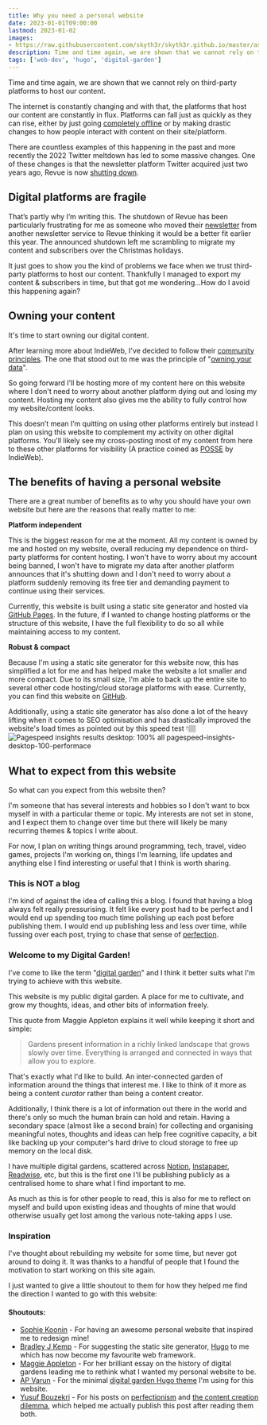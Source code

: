 ```yaml
---
title: Why you need a personal website
date: 2023-01-01T09:00:00
lastmod: 2023-01-02
images: 
- https://raw.githubusercontent.com/skyth3r/skyth3r.github.io/master/assets/article-images/personal-website-header.png
description: Time and time again, we are shown that we cannot rely on third-party platforms to host our content. It's time to start owning our digital content.
tags: ['web-dev', 'hugo', 'digital-garden']
---
```


Time and time again, we are shown that we cannot rely on third-party platforms to host our content.

The internet is constantly changing and with that, the platforms that host our content are constantly in flux. Platforms can fall just as quickly as they can rise, either by just going [completely offline](https://indieweb.org/site-deaths) or by making drastic changes to how people interact with content on their site/platform. 

There are countless examples of this happening in the past and more recently the 2022 Twitter meltdown has led to some massive changes. One of these changes is that the newsletter platform Twitter acquired just two years ago, Revue is now [shutting down](https://www.theverge.com/2022/12/14/23509254/twitter-revue-shutdown-newsletter-data-deletion).

## Digital platforms are fragile
That’s partly why I’m writing this. The shutdown of Revue has been particularly frustrating for me as someone who moved their [newsletter](https://akashandmoney.com/) from another newsletter service to Revue thinking it would be a better fit earlier this year. The announced shutdown left me scrambling to migrate my content and subscribers over the Christmas holidays.

It just goes to show you the kind of problems we face when we trust third-party platforms to host our content. Thankfully I managed to export my content & subscribers in time, but that got me wondering...How do I avoid this happening again?

## Owning your content
It's time to start owning our digital content. 

After learning more about IndieWeb, I've decided to follow their [community principles](https://indieweb.org/principles). The one that stood out to me was the principle of "[owning your data](https://indieweb.org/own_your_data)". 

So going forward I'll be hosting more of my content here on this website where I don't need to worry about another platform dying out and losing my content. Hosting my content also gives me the ability to fully control how my website/content looks.

This doesn’t mean I’m quitting on using other platforms entirely but instead I plan on using this website to complement my activity on other digital platforms. You'll likely see my cross-posting most of my content from here to these other platforms for visibility (A practice coined as [POSSE](https://indieweb.org/POSSE) by IndieWeb). 

## The benefits of having a personal website
There are a great number of benefits as to why you should have your own website but here are the reasons that really matter to me:

**Platform independent**

This is the biggest reason for me at the moment. All my content is owned by me and hosted on my website, overall reducing my dependence on third-party platforms for content hosting. I won't have to worry about my account being banned, I won't have to migrate my data after another platform announces that it's shutting down and I don't need to worry about a platform suddenly removing its free tier and demanding payment to continue using their services. 

Currently, this website is built using a static site generator and hosted via [GitHub Pages](https://pages.github.com/). In the future, if I wanted to change hosting platforms or the structure of this website, I have the full flexibility to do so all while maintaining access to my content.

**Robust & compact**

Because I'm using a static site generator for this website now, this has simplified a lot for me and has helped make the website a lot smaller and more compact. Due to its small size, I'm able to back up the entire site to several other code hosting/cloud storage platforms with ease. Currently, you can find this website on [GitHub](https://github.com/Skyth3r/Skyth3r.github.io). 

Additionally, using a static site generator has also done a lot of the heavy lifting when it comes to SEO optimisation and has drastically improved the website's load times as pointed out by this speed test 👇🏽
![Pagespeed insights results desktop: 100% all pagespeed-insights-desktop-100-performace](https://i.imgur.com/GWgfRzM.png)

## What to expect from this website

So what can you expect from this website then?

I'm someone that has several interests and hobbies so I don't want to box myself in with a particular theme or topic. My interests are not set in stone, and I expect them to change over time but there will likely be many recurring themes & topics I write about.

For now, I plan on writing things around programming, tech, travel, video games, projects I'm working on, things I'm learning, life updates and anything else I find interesting or useful that I think is worth sharing.

### This is NOT a blog

I'm kind of against the idea of calling this a blog. I found that having a blog always felt really pressurising. It felt like every post had to be perfect and I would end up spending too much time polishing up each post before publishing them. I would end up publishing less and less over time, while fussing over each post, trying to chase that sense of [perfection](https://www.yusuf.fyi/posts/perfectionism).

### Welcome to my Digital Garden!

I've come to like the term "[digital garden](https://maggieappleton.com/garden-history)" and I think it better suits what I'm trying to achieve with this website. 

This website is my public digital garden. A place for me to cultivate, and grow my thoughts, ideas, and other bits of information freely. 

This quote from Maggie Appleton explains it well while keeping it short and simple:
> Gardens present information in a richly linked landscape that grows slowly over time. Everything is arranged and connected in ways that allow you to explore.

That's exactly what I'd like to build. An inter-connected garden of information around the things that interest me. I like to think of it more as being a content _curator_ rather than being a content creator. 

Additionally, I think there is a lot of information out there in the world and there's only so much the human brain can hold and retain. Having a secondary space (almost like a second brain) for collecting and organising meaningful notes, thoughts and ideas can help free cognitive capacity, a bit like backing up your computer's hard drive to cloud storage to free up memory on the local disk.

I have multiple digital gardens, scattered across [Notion](https://www.notion.so/), [Instapaper](https://www.instapaper.com/), [Readwise](https://readwise.io/i/akash56), etc, but this is the first one I'll be publishing publicly as a centralised home to share what I find important to me. 

As much as this is for other people to read, this is also for me to reflect on myself and build upon existing ideas and thoughts of mine that would otherwise usually get lost among the various note-taking apps I use. 

### Inspiration

I've thought about rebuilding my website for some time, but never got around to doing it. It was thanks to a handful of people that I found the motivation to start working on this site again.

I just wanted to give a little shoutout to them for how they helped me find the direction I wanted to go with this website:

#### Shoutouts:

* [Sophie Koonin](https://localghost.dev/) - For having an awesome personal website that inspired me to redesign mine!
* [Bradley J Kemp](https://bradleyjkemp.dev/) - For suggesting the static site generator, [Hugo](https://gohugo.io/) to me which has now become my favourite web framework.
* [Maggie Appleton](https://maggieappleton.com/) - For her brilliant essay on the history of digital gardens leading me to rethink what I wanted my personal website to be.
* [AP Varun](https://apvarun.com/) - For the minimal [digital garden Hugo theme](https://github.com/apvarun/digital-garden-hugo-theme) I'm using for this website.
* [Yusuf Bouzekri](https://www.yusuf.fyi/) - For his posts on [perfectionism](https://www.yusuf.fyi/posts/perfectionism) and [the content creation dilemma](https://www.yusuf.fyi/posts/the-content-creation-dilemma), which helped me actually publish this post after reading them both.
